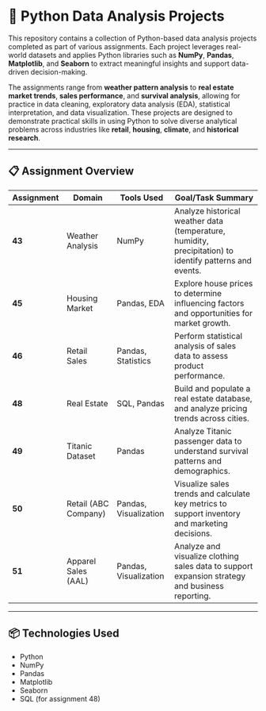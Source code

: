 # 🐍 Python Data Analysis Projects

This repository contains a collection of Python-based data analysis projects completed as part of various assignments. Each project leverages real-world datasets and applies Python libraries such as **NumPy**, **Pandas**, **Matplotlib**, and **Seaborn** to extract meaningful insights and support data-driven decision-making.

The assignments range from **weather pattern analysis** to **real estate market trends**, **sales performance**, and **survival analysis**, allowing for practice in data cleaning, exploratory data analysis (EDA), statistical interpretation, and data visualization. These projects are designed to demonstrate practical skills in using Python to solve diverse analytical problems across industries like **retail**, **housing**, **climate**, and **historical research**.

---

## 📋 Assignment Overview

| Assignment | Domain                | Tools Used          | Goal/Task Summary |
|------------|------------------------|----------------------|-------------------|
| **43**     | Weather Analysis       | NumPy                | Analyze historical weather data (temperature, humidity, precipitation) to identify patterns and events. |
| **45**     | Housing Market         | Pandas, EDA          | Explore house prices to determine influencing factors and opportunities for market growth. |
| **46**     | Retail Sales           | Pandas, Statistics   | Perform statistical analysis of sales data to assess product performance. |
| **48**     | Real Estate            | SQL, Pandas          | Build and populate a real estate database, and analyze pricing trends across cities. |
| **49**     | Titanic Dataset        | Pandas               | Analyze Titanic passenger data to understand survival patterns and demographics. |
| **50**     | Retail (ABC Company)   | Pandas, Visualization| Visualize sales trends and calculate key metrics to support inventory and marketing decisions. |
| **51**     | Apparel Sales (AAL)    | Pandas, Visualization| Analyze and visualize clothing sales data to support expansion strategy and business reporting. |

---

## 📦 Technologies Used

- Python
- NumPy
- Pandas
- Matplotlib
- Seaborn
- SQL (for assignment 48)
